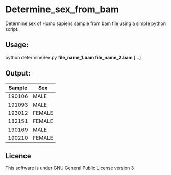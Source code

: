 # Determine_sex_from_bam
Determine sex of Homo sapiens sample from bam file using a simple python script.

## Usage:
python determineSex.py **file_name_1.bam** **file_name_2.bam** [...]

## Output:

|	Sample	|	Sex	|
| ---  | ---  |
|	190106	|	MALE	|
|	191093	|	MALE	|
|	193012	|	FEMALE	|
|	182151	|	FEMALE	|
|	190169	|	MALE	|
|	190210	|	FEMALE	|

## Licence

This software is under 
GNU General Public License version 3
